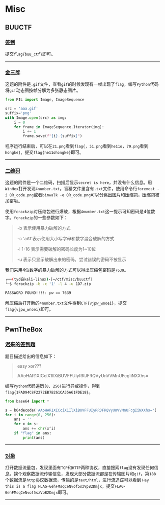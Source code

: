 # Misc

## BUUCTF

### [签到](https://buuoj.cn/challenges#%E7%AD%BE%E5%88%B0)

提交`flag{buu_ctf}`即可。

------

### [金三胖](https://buuoj.cn/challenges#%E9%87%91%E4%B8%89%E8%83%96)

这题的附件是`.gif`文件，查看`gif`的时候发现有一帧出现了`flag`，编写`Python`代码将`gif`动态图按帧分解为多张静态图片。

```python
from PIL import Image, ImageSequence

src = 'aaa.gif'
suffix='png'
with Image.open(src) as img:
    i = 0
    for frame in ImageSequence.Iterator(img):
        i += 1
        frame.save(f"{i}.{suffix}")
```

程序运行结束后，可以在`21.png`看到`flag{`，`51.png`看到`he11o`，`79.png`看到`hongke}`，提交`flag{he11ohongke}`即可。

------

### [二维码](https://buuoj.cn/challenges#%E4%BA%8C%E7%BB%B4%E7%A0%81)

这题的附件是一个二维码，扫描后显示`secret is here`，并没有什么信息。用`WinHex`打开发现`4number.txt`，盲猜文件里含有`.txt`文件，使用命令行`foremost -i QR_code.png`或者`binwalk -e QR_code.png`可以分离出图片和压缩包，压缩包被加密啦。

使用`fcrackzip`对压缩包进行爆破，根据`4number.txt`这一提示可知密码是4位数字。`fcrackzip`的一些参数如下：

> -b 表示使用暴力破解的方式
>
> -c 'aA1'表示使用大小写字母和数字混合破解的方式
>
> -l 1-16 表示需要破解的密码长度为1~10位
>
> -u 表示只显示破解出来的密码，尝试错误的密码不被显示

我们采用4位数字的暴力破解的方式可以得出压缩包密码是`7639`。

```bash
┌──(tyd㉿kali-linux)-[~/ctf/misc/buuctf]
└─$ fcrackzip -b -c '1' -l 4 -u 1D7.zip

PASSWORD FOUND!!!!: pw == 7639
```

解压缩后打开新的`4number.txt`文件得到`CTF{vjpw_wnoei}`，提交`flag{vjpw_wnoei}`即可。

------

## PwnTheBox

### [迟来的签到题](https://ce.pwnthebox.com/challenges?tag=29&id=962)

题目描述给出的信息如下：

> easy xor???
>
> AAoHAR1XICciX1IlXiBUVFFUIyRRJFRQVyUnVVMnUFcgIiNXXhs=

编写`Python`代码遍历`[0, 256)`进行异或操作，得到`flag{1FAD94C8F2272EB7B261CA35A61FDE18}`。

```python
from base64 import *

s = b64decode('AAoHAR1XICciX1IlXiBUVFFUIyRRJFRQVyUnVVMnUFcgIiNXXhs=')
for i in range(0, 256):
    ans = ''
    for x in s:
        ans += chr(x^i)
    if "flag" in ans:
        print(ans)
```

------

### [对象](https://ce.pwnthebox.com/challenges?type=1&id=497)

打开数据流量包，发现里面有`TCP`和`HTTP`两种协议，直接搜索`flag`没有发现任何信息。挨个观察数据流传输信息，发现大部分数据流都是在传输图片和`gif`，第`188`个数据流是`http`协议数据流，传输的是`text/html`，进行流追踪可以看到 `Hey this is a flag FLAG-GehFMsqCeNvof5szVpB2Dmjx`，提交`FLAG-GehFMsqCeNvof5szVpB2Dmjx`即可。

------

